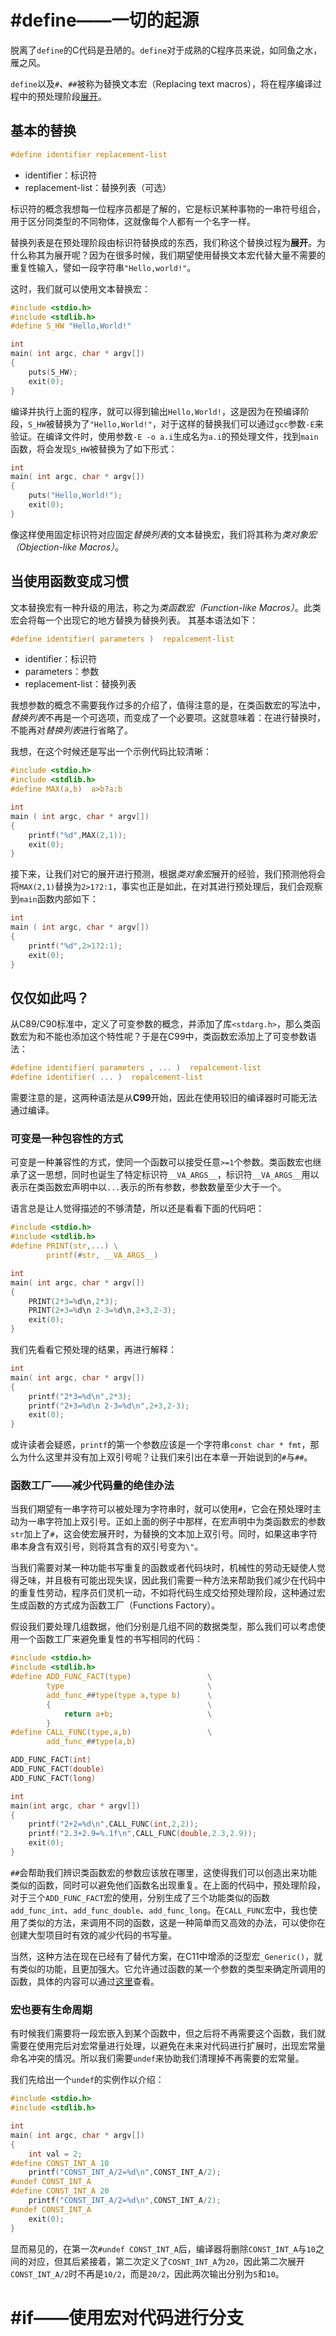 # #define——一切的起源
脱离了`define`的C代码是丑陋的。`define`对于成熟的C程序员来说，如同鱼之水，雁之风。

`define`以及`#`、`##`被称为替换文本宏（Replacing text macros），将在程序编译过程中的预处理阶段[展开](#展开)。

## 基本的替换
```c
#define identifier replacement-list
```
- identifier：标识符
- replacement-list：替换列表（可选）

标识符的概念我想每一位程序员都是了解的，它是标识某种事物的一串符号组合，用于区分同类型的不同物体，这就像每个人都有一个名字一样。

<div id="展开"></div>

替换列表是在预处理阶段由标识符替换成的东西，我们称这个替换过程为**展开**。为什么称其为展开呢？因为在很多时候，我们期望使用替换文本宏代替大量不需要的重复性输入，譬如一段字符串`"Hello,world!"`。

这时，我们就可以使用文本替换宏：
```c
#include <stdio.h>
#include <stdlib.h>
#define S_HW "Hello,World!"

int 
main( int argc, char * argv[])
{
    puts(S_HW);
    exit(0);
}
```
编译并执行上面的程序，就可以得到输出`Hello,World!`，这是因为在预编译阶段，`S_HW`被替换为了`"Hello,World!"`，对于这样的替换我们可以通过`gcc`参数`-E`来验证。在编译文件时，使用参数`-E -o a.i`生成名为`a.i`的预处理文件，找到`main`函数，将会发现`S_HW`被替换为了如下形式：
```c
int 
main( int argc, char * argv[])
{
    puts("Hello,World!");
    exit(0);
}
```
像这样使用固定标识符对应固定*替换列表*的文本替换宏，我们将其称为*类对象宏（Objection-like Macros）*。

## 当使用函数变成习惯
文本替换宏有一种升级的用法，称之为*类函数宏（Function-like Macros）*。此类宏会将每一个出现它的地方替换为替换列表。
其基本语法如下：
```c
#define identifier( parameters )  repalcement-list
```
- identifier：标识符
- parameters：参数
- replacement-list：替换列表

我想参数的概念不需要我作过多的介绍了，值得注意的是，在类函数宏的写法中，*替换列表*不再是一个可选项，而变成了一个必要项。这就意味着：在进行替换时，不能再对*替换列表*进行省略了。

我想，在这个时候还是写出一个示例代码比较清晰：
```c
#include <stdio.h>
#include <stdlib.h>
#define MAX(a,b)  a>b?a:b

int
main ( int argc, char * argv[])
{
    printf("%d",MAX(2,1));
    exit(0);
}
```
接下来，让我们对它的展开进行预测，根据*类对象宏*展开的经验，我们预测他将会将`MAX(2,1)`替换为`2>1?2:1`，事实也正是如此，在对其进行预处理后，我们会观察到`main`函数内部如下：
```c
int
main ( int argc, char * argv[])
{
    printf("%d",2>1?2:1);
    exit(0);
}
```

## 仅仅如此吗？
从C89/C90标准中，定义了可变参数的概念，并添加了库`<stdarg.h>`，那么类函数宏为和不能也添加这个特性呢？于是在C99中，类函数宏添加上了可变参数语法：
```c
#define identifier( parameters , ... )  repalcement-list
#define identifier( ... )  repalcement-list
```
需要注意的是，这两种语法是从**C99**开始，因此在使用较旧的编译器时可能无法通过编译。

### 可变是一种包容性的方式
可变是一种兼容性的方式，使同一个函数可以接受任意`>=1`个参数。类函数宏也继承了这一思想，同时也诞生了特定标识符`__VA_ARGS__`，标识符`__VA_ARGS__`用以表示在类函数宏声明中以`...`表示的所有参数，参数数量至少大于一个。

语言总是让人觉得描述的不够清楚，所以还是看看下面的代码吧：
```c
#include <stdio.h>
#include <stdlib.h>
#define PRINT(str,...) \
        printf(#str, __VA_ARGS__)

int
main( int argc, char * argv[])
{
    PRINT(2*3=%d\n,2*3);
    PRINT(2+3=%d\n 2-3=%d\n,2+3,2-3);
    exit(0);
}
```
我们先看看它预处理的结果，再进行解释：
```c
int
main( int argc, char * argv[])
{
    printf("2*3=%d\n",2*3);
    printf("2+3=%d\n 2-3=%d\n",2+3,2-3);
    exit(0);
}
```

或许读者会疑惑，`printf`的第一个参数应该是一个字符串`const char * fmt`，那么为什么这里并没有加上双引号呢？让我们来引出在本章一开始说到的`#`与`##`。

### 函数工厂——减少代码量的绝佳办法
当我们期望有一串字符可以被处理为字符串时，就可以使用`#`，它会在预处理时主动为一串字符加上双引号。正如上面的例子中那样，在宏声明中为类函数宏的参数`str`加上了`#`，这会使宏展开时，为替换的文本加上双引号。同时，如果这串字符串本身含有双引号，则将其含有的双引号变为`\"`。

当我们需要对某一种功能书写重复的函数或者代码块时，机械性的劳动无疑使人觉得乏味，并且极有可能出现失误，因此我们需要一种方法来帮助我们减少在代码中的重复性劳动，程序员们灵机一动，不如将代码生成交给预处理阶段，这种通过宏生成函数的方式成为函数工厂（Functions Factory）。

假设我们要处理几组数据，他们分别是几组不同的数据类型，那么我们可以考虑使用一个函数工厂来避免重复性的书写相同的代码：
```c
#include <stdio.h>
#include <stdlib.h>
#define ADD_FUNC_FACT(type)                 \
        type                                \
        add_func_##type(type a,type b)      \
        {                                   \
            return a+b;                     \
        } 
#define CALL_FUNC(type,a,b)                 \
        add_func_##type(a,b)

ADD_FUNC_FACT(int)
ADD_FUNC_FACT(double)
ADD_FUNC_FACT(long)

int 
main(int argc, char * argv[])
{
    printf("2+2=%d\n",CALL_FUNC(int,2,2));
    printf("2.3+2.9=%.1f\n",CALL_FUNC(double,2.3,2.9));
    exit(0);
}
```
`##`会帮助我们辨识类函数宏的参数应该放在哪里，这使得我们可以创造出来功能类似的函数，同时可以避免他们函数名出现重复。在上面的代码中，预处理阶段，对于三个`ADD_FUNC_FACT`宏的使用，分别生成了三个功能类似的函数`add_func_int`、`add_func_double`、`add_func_long`。在`CALL_FUNC`宏中，我也使用了类似的方法，来调用不同的函数，这是一种简单而又高效的办法，可以使你在创建大型项目时有效的减少代码的书写量。

当然，这种方法在现在已经有了替代方案，在C11中增添的泛型宏`_Generic()`，就有类似的功能，且更加强大。它允许通过函数的某一个参数的类型来确定所调用的函数，具体的内容可以通过[这里](https://zh.cppreference.com/w/c/language/generic)查看。

### 宏也要有生命周期
有时候我们需要将一段宏嵌入到某个函数中，但之后将不再需要这个函数，我们就需要在使用完后对宏常量进行处理，以避免在未来对代码进行扩展时，出现宏常量命名冲突的情况。所以我们需要`undef`来协助我们清理掉不再需要的宏常量。

我们先给出一个`undef`的实例作以介绍：
```c
#include <stdio.h>
#include <stdlib.h>

int
main( int argc, char * argv[])
{
    int val = 2;
#define CONST_INT_A 10
    printf("CONST_INT_A/2=%d\n",CONST_INT_A/2);
#undef CONST_INT_A
#define CONST_INT_A 20
    printf("CONST_INT_A/2=%d\n",CONST_INT_A/2);
#undef CONST_INT_A
    exit(0);
}
```
显而易见的，在第一次`#undef CONST_INT_A`后，编译器将删除`CONST_INT_A`与`10`之间的对应，但其后紧接着，第二次定义了`COSNT_INT_A`为`20`，因此第二次展开`CONST_INT_A/2`时不再是`10/2`，而是`20/2`，因此两次输出分别为`5`和`10`。

# #if——使用宏对代码进行分支
